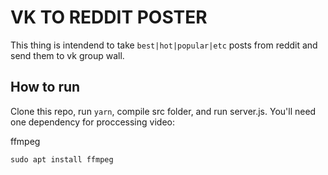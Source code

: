 # VK TO REDDIT POSTER

This thing is intendend to take `best|hot|popular|etc` posts from reddit and send them to vk group wall.

## How to run

Clone this repo, run `yarn`, compile src folder, and run server.js. You'll need one dependency for proccessing video:

ffmpeg

`sudo apt install ffmpeg`
